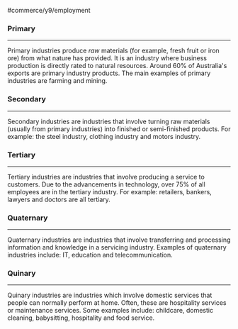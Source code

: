 #commerce/y9/employment 

### Primary
---
Primary industries produce *raw* materials (for example, fresh fruit or iron ore) from what nature has provided. It is an industry where business production is directly rated to natural resources. Around 60% of Australia's exports are primary industry products. The main examples of primary industries are farming and mining.

### Secondary
---
Secondary industries are industries that involve turning raw materials (usually from primary industries) into finished or semi-finished products. For example: the steel industry, clothing industry and motors industry.

### Tertiary
---
Tertiary industries are industries that involve producing a service to customers. Due to the advancements in technology, over 75% of all employees are in the tertiary industry. For example: retailers, bankers, lawyers and doctors are all tertiary.

### Quaternary
---
Quaternary industries are industries that involve transferring and processing information and knowledge in a servicing industry. Examples of quaternary industries include: IT, education and telecommunication.

### Quinary
---
Quinary industries are industries which involve domestic services that people can normally perform at home. Often, these are hospitality services or maintenance services. Some examples include: childcare, domestic cleaning, babysitting, hospitality and food service.